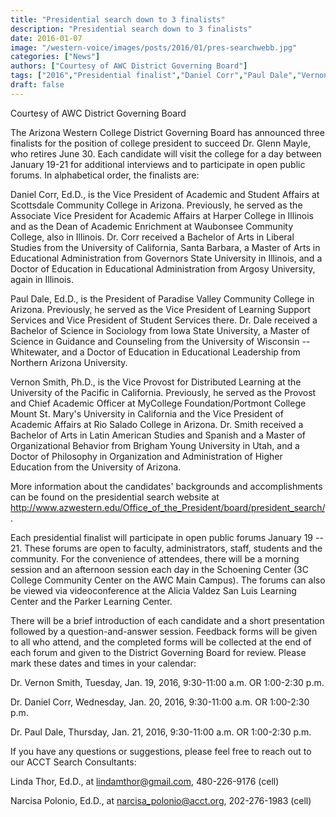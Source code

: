 ```yaml
---
title: "Presidential search down to 3 finalists"
description: "Presidential search down to 3 finalists"
date: 2016-01-07
image: "/western-voice/images/posts/2016/01/pres-searchwebb.jpg"
categories: ["News"]
authors: ["Courtesy of AWC District Governing Board"]
tags: ["2016","Presidential finalist","Daniel Corr","Paul Dale","Vernon Smith"]
draft: false
---
```

Courtesy of AWC District Governing Board

The Arizona Western College District Governing Board has announced three finalists for the position of college president to succeed Dr. Glenn Mayle, who retires June 30. Each candidate will visit the college for a day between January 19-21 for additional interviews and to participate in open public forums. In alphabetical order, the finalists are:

Daniel Corr, Ed.D., is the Vice President of Academic and Student Affairs at Scottsdale Community College in Arizona. Previously, he served as the Associate Vice President for Academic Affairs at Harper College in Illinois and as the Dean of Academic Enrichment at Waubonsee Community College, also in Illinois. Dr. Corr received a Bachelor of Arts in Liberal Studies from the University of California, Santa Barbara, a Master of Arts in Educational Administration from Governors State University in Illinois, and a Doctor of Education in Educational Administration from Argosy University, again in Illinois.

Paul Dale, Ed.D., is the President of Paradise Valley Community College in Arizona. Previously, he served as the Vice President of Learning Support Services and Vice President of Student Services there. Dr. Dale received a Bachelor of Science in Sociology from Iowa State University, a Master of Science in Guidance and Counseling from the University of Wisconsin -- Whitewater, and a Doctor of Education in Educational Leadership from Northern Arizona University.

Vernon Smith, Ph.D., is the Vice Provost for Distributed Learning at the University of the Pacific in California. Previously, he served as the Provost and Chief Academic Officer at MyCollege Foundation/Portmont College Mount St. Mary's University in California and the Vice President of Academic Affairs at Rio Salado College in Arizona. Dr. Smith received a Bachelor of Arts in Latin American Studies and Spanish and a Master of Organizational Behavior from Brigham Young University in Utah, and a Doctor of Philosophy in Organization and Administration of Higher Education from the University of Arizona.

More information about the candidates' backgrounds and accomplishments can be found on the presidential search website at http://www.azwestern.edu/Office_of_the_President/board/president_search/.

Each presidential finalist will participate in open public forums January 19 -- 21. These forums are open to faculty, administrators, staff, students and the community. For the convenience of attendees, there will be a morning session and an afternoon session each day in the Schoening Center (3C College Community Center on the AWC Main Campus). The forums can also be viewed via videoconference at the Alicia Valdez San Luis Learning Center and the Parker Learning Center.

There will be a brief introduction of each candidate and a short presentation followed by a question-and-answer session. Feedback forms will be given to all who attend, and the completed forms will be collected at the end of each forum and given to the District Governing Board for review. Please mark these dates and times in your calendar:

Dr. Vernon Smith, Tuesday, Jan. 19, 2016, 9:30-11:00 a.m. OR 1:00-2:30 p.m.

Dr. Daniel Corr, Wednesday, Jan. 20, 2016, 9:30-11:00 a.m. OR 1:00-2:30 p.m.

Dr. Paul Dale, Thursday, Jan. 21, 2016, 9:30-11:00 a.m. OR 1:00-2:30 p.m.

If you have any questions or suggestions, please feel free to reach out to our ACCT Search Consultants:

Linda Thor, Ed.D., at lindamthor@gmail.com, 480-226-9176 (cell)

Narcisa Polonio, Ed.D., at narcisa_polonio@acct.org, 202-276-1983 (cell)